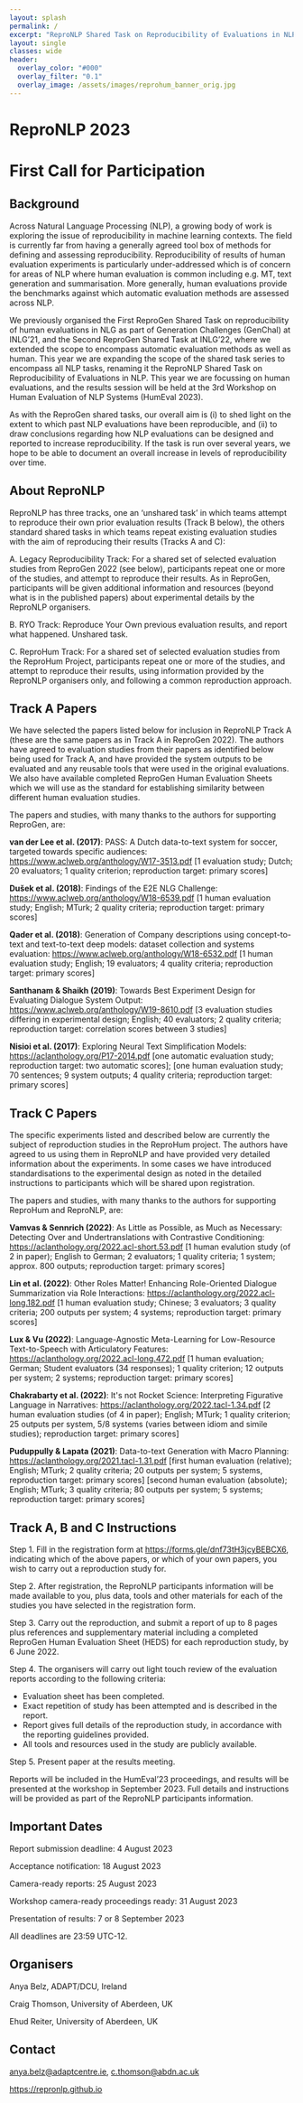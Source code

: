 ```yaml
---
layout: splash
permalink: /
excerpt: "ReproNLP Shared Task on Reproducibility of Evaluations in NLP"
layout: single
classes: wide
header:
  overlay_color: "#000"
  overlay_filter: "0.1"
  overlay_image: /assets/images/reprohum_banner_orig.jpg
---
```


# ReproNLP 2023

# First Call for Participation

## Background

Across Natural Language Processing (NLP), a growing body of work is exploring the issue of reproducibility in machine learning contexts. The field is currently far from having a generally agreed tool box of methods for defining and assessing reproducibility. Reproducibility of results of human evaluation experiments is particularly under-addressed which is of concern for areas of NLP where human evaluation is common including e.g. MT, text generation and summarisation. More generally, human evaluations provide the benchmarks against which automatic evaluation methods are assessed across NLP.

We previously organised the First ReproGen Shared Task on reproducibility of human evaluations in NLG as part of Generation Challenges (GenChal) at INLG’21, and the Second ReproGen Shared Task at INLG’22, where we extended the scope to encompass automatic evaluation methods as well as human. This year we are expanding the scope of the shared task series to encompass all NLP tasks, renaming it the ReproNLP Shared Task on Reproducibility of Evaluations in NLP. This year we are focussing on human evaluations, and the results session will be held at the 3rd Workshop on Human Evaluation of NLP Systems (HumEval 2023). 

As with the ReproGen shared tasks, our overall aim is (i) to shed light on the extent to which past NLP evaluations have been reproducible, and (ii) to draw conclusions regarding how NLP evaluations can be designed and reported to increase reproducibility. If the task is run over several years, we hope to be able to document an overall increase in levels of reproducibility over time.

## About ReproNLP

ReproNLP has three tracks, one an ‘unshared task’ in which teams attempt to reproduce their own prior evaluation results (Track B below), the others standard shared tasks in which teams repeat existing evaluation studies with the aim of reproducing their results (Tracks A and C):

A. Legacy Reproducibility Track: For a shared set of selected evaluation studies from ReproGen 2022 (see below), participants repeat one or more of the studies, and attempt to reproduce their results. As in ReproGen, participants will be given additional information and resources (beyond what is in the published papers) about experimental details by the ReproNLP organisers.

B. RYO Track: Reproduce Your Own previous evaluation results, and report what happened. Unshared task.

C. ReproHum Track: For a shared set of selected evaluation studies from the ReproHum Project, participants repeat one or more of the studies, and attempt to reproduce their results, using information provided by the ReproNLP organisers only, and following a common reproduction approach.

## Track A Papers

We have selected the papers listed below for inclusion in ReproNLP Track A (these are the same papers as in Track A in ReproGen 2022). The authors have agreed to evaluation studies from their papers as identified below being used for Track A, and have provided the system outputs to be evaluated and any reusable tools that were used in the original evaluations. We also have available completed ReproGen Human Evaluation Sheets which we will use as the standard for establishing similarity between different human evaluation studies.

The papers and studies, with many thanks to the authors for supporting ReproGen, are:

**van der Lee et al. (2017)**: PASS: A Dutch data-to-text system for soccer, targeted towards specific audiences: https://www.aclweb.org/anthology/W17-3513.pdf [1 evaluation study; Dutch; 20 evaluators; 1 quality criterion; reproduction target: primary scores]

**Dušek et al. (2018)**: Findings of the E2E NLG Challenge: https://www.aclweb.org/anthology/W18-6539.pdf [1 human evaluation study; English; MTurk; 2 quality criteria; reproduction target: primary scores]

**Qader et al. (2018)**: Generation of Company descriptions using concept-to-text and text-to-text deep models: dataset collection and systems evaluation: https://www.aclweb.org/anthology/W18-6532.pdf [1 human evaluation study; English; 19 evaluators; 4 quality criteria; reproduction target: primary scores]

**Santhanam & Shaikh (2019)**: Towards Best Experiment Design for Evaluating Dialogue System Output: https://www.aclweb.org/anthology/W19-8610.pdf [3 evaluation studies differing in experimental design; English; 40 evaluators; 2 quality criteria; reproduction target: correlation scores between 3 studies]

**Nisioi et al. (2017)**: Exploring Neural Text Simplification Models: https://aclanthology.org/P17-2014.pdf [one automatic evaluation study; reproduction target: two automatic scores]; [one human evaluation study; 70 sentences; 9 system outputs; 4 quality criteria; reproduction target: primary scores]

## Track C Papers

The specific experiments listed and described below are currently the subject of reproduction studies in the ReproHum project. The authors have agreed to us using them in ReproNLP and have provided very detailed information about the experiments. In some cases we have introduced standardisations to the experimental design as noted in the detailed instructions to participants which will be shared upon registration. 

The papers and studies, with many thanks to the authors for supporting ReproHum and ReproNLP, are:

**Vamvas & Sennrich (2022)**:  As Little as Possible, as Much as Necessary: Detecting Over and Undertranslations with Contrastive Conditioning:  https://aclanthology.org/2022.acl-short.53.pdf [1 human evalution study (of 2 in paper); English to German; 2 evaluators; 1 quality criteria; 1 system; approx. 800 outputs; reproduction target:  primary scores]

**Lin et al. (2022)**:  Other Roles Matter! Enhancing Role-Oriented Dialogue Summarization via Role Interactions:  https://aclanthology.org/2022.acl-long.182.pdf [1 human evaluation study; Chinese; 3 evaluators; 3 quality criteria; 200 outputs per system; 4 systems; reproduction target: primary scores]

**Lux & Vu (2022)**:  Language-Agnostic Meta-Learning for Low-Resource Text-to-Speech with Articulatory Features:  https://aclanthology.org/2022.acl-long.472.pdf  [1 human evaluation; German; Student evaluators (34 responses); 1 quality criterion; 12 outputs per system; 2 systems; reproduction target:  primary scores]

**Chakrabarty et al. (2022)**:  It's not Rocket Science: Interpreting Figurative Language in Narratives:  https://aclanthology.org/2022.tacl-1.34.pdf  [2 human evaluation studies (of 4 in paper);  English;  MTurk; 1 quality criterion; 25 outputs per system, 5/8 systems (varies between idiom and simile studies); reproduction target:  primary scores]

**Puduppully & Lapata (2021)**:  Data-to-text Generation with Macro Planning:  https://aclanthology.org/2021.tacl-1.31.pdf  [first human evaluation (relative); English; MTurk; 2 quality criteria; 20 outputs per system; 5 systems, reproduction target: primary scores] [second human evaluation (absolute); English; MTurk; 3 quality criteria; 80 outputs per system; 5 systems; reproduction target: primary scores]

## Track A, B and C Instructions

Step 1. Fill in the registration form at https://forms.gle/dnf73tH3jcyBEBCX6, indicating which of the above papers, or which of your own papers, you wish to carry out a reproduction study for.

Step 2. After registration, the ReproNLP participants information will be made available to you, plus data, tools and other materials for each of the studies you have selected in the registration form.

Step 3. Carry out the reproduction, and submit a report of up to 8 pages plus references and supplementary material including a completed ReproGen Human Evaluation Sheet (HEDS) for each reproduction study, by 6 June 2022.

Step 4. The organisers will carry out light touch review of the evaluation reports according to the following criteria:

* Evaluation sheet has been completed.
* Exact repetition of study has been attempted and is described in the report.
* Report gives full details of the reproduction study, in accordance with the reporting guidelines provided.
* All tools and resources used in the study are publicly available.

Step 5. Present paper at the results meeting.

Reports will be included in the HumEval’23 proceedings, and results will be presented at the workshop in September 2023. Full details and instructions will be provided as part of the ReproNLP participants information.

## Important Dates

Report submission deadline: 4 August 2023

Acceptance notification: 18 August 2023

Camera-ready reports: 25 August 2023

Workshop camera-ready proceedings ready: 31 August 2023

Presentation of results: 7 or 8 September 2023

All deadlines are 23:59 UTC-12.

## Organisers

Anya Belz, ADAPT/DCU, Ireland

Craig Thomson, University of Aberdeen, UK

Ehud Reiter, University of Aberdeen, UK

## Contact

anya.belz@adaptcentre.ie, c.thomson@abdn.ac.uk 

https://repronlp.github.io

